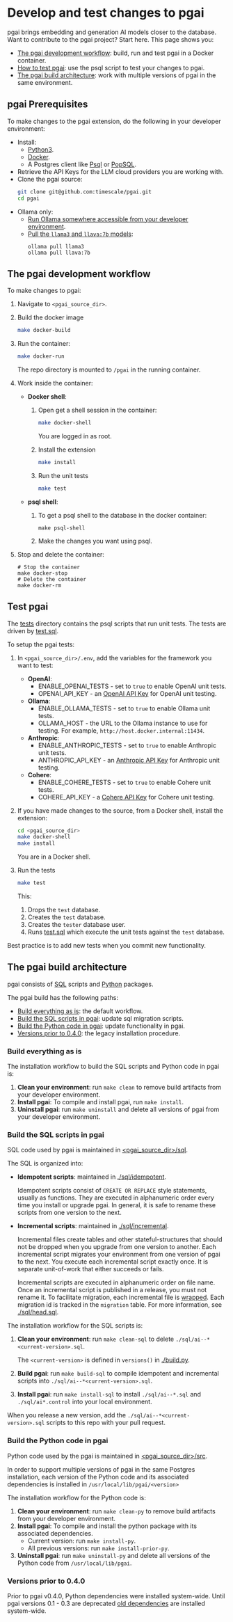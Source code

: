 # Develop and test changes to pgai

pgai brings embedding and generation AI models closer to the database. Want to contribute to the pgai project?
Start here. This page shows you:

- [The pgai development workflow](#the-pgai-development-workflow): build, run and test pgai in a Docker container.
- [How to test pgai](#test-pgai): use the psql script to test your changes to pgai.
- [The pgai build architecture](#the-pgai-build-architecture): work with multiple versions of pgai in the same environment.


## pgai Prerequisites

To make changes to the pgai extension, do the following in your developer environment:

* Install:
   * [Python3](https://www.python.org/downloads/).
   * [Docker](https://docs.docker.com/get-docker/).
   * A Postgres client like [Psql](https://www.timescale.com/blog/how-to-install-psql-on-mac-ubuntu-debian-windows/) or [PopSQL](https://docs.timescale.com/use-timescale/latest/popsql/).
* Retrieve the API Keys for the LLM cloud providers you are working with.
* Clone the pgai source:
   ```bash
   git clone git@github.com:timescale/pgai.git
   cd pgai
   ```
* Ollama only:
   * [Run Ollama somewhere accessible from your developer environment](https://github.com/ollama/ollama/blob/main/README.md#quickstart).
   * [Pull the `llama3` and  `llava:7b` models](https://github.com/ollama/ollama/blob/main/README.md#pull-a-model):
     ```shell
     ollama pull llama3
     ollama pull llava:7b
     ```

## The pgai development workflow

To make changes to pgai:

1. Navigate to `<pgai_source_dir>`.
1. Build the docker image
   ```bash
   make docker-build
   ```
4. Run the container:
   ```bash
   make docker-run
   ```
   The repo directory is mounted to `/pgai` in the running container.

5. Work inside the container:
   * **Docker shell**:
      1. Open get a shell session in the container:

         ```bash
         make docker-shell
         ```
         You are logged in as root.

      1. Install the extension

         ```bash
         make install
         ```

      2. Run the unit tests

         ```bash
         make test
         ```

   * **psql shell**:
      1. To get a psql shell to the database in the docker container:

         ```shell
         make psql-shell
         ```
      1. Make the changes you want using psql.

7. Stop and delete the container:

   ```shell
   # Stop the container
   make docker-stop
   # Delete the container
   make docker-rm
   ```


## Test pgai

The [tests](./tests) directory contains the psql scripts that run unit tests. The tests are driven by
[test.sql](./tests/test.sql).

To setup the pgai tests:

1. In `<pgai_source_dir>/.env`, add the variables for the framework you want to test:
   - **OpenAI**:
      - ENABLE_OPENAI_TESTS - set to `true` to enable OpenAI unit tests.
      - OPENAI_API_KEY - an [OpenAI API Key](https://platform.openai.com/api-keys) for OpenAI unit testing.
   - **Ollama**:
      - ENABLE_OLLAMA_TESTS - set to `true` to enable Ollama unit tests.
      - OLLAMA_HOST - the URL to the Ollama instance to use for testing. For example, `http://host.docker.internal:11434`.
   - **Anthropic**:
      - ENABLE_ANTHROPIC_TESTS - set to `true` to enable Anthropic unit tests.
      - ANTHROPIC_API_KEY - an [Anthropic API Key](https://docs.anthropic.com/en/docs/quickstart#set-your-api-key) for Anthropic unit testing.
   - **Cohere**:
      - ENABLE_COHERE_TESTS - set to `true` to enable Cohere unit tests.
      - COHERE_API_KEY - a [Cohere API Key](https://docs.cohere.com/docs/rate-limits) for Cohere unit testing.

2. If you have made changes to the source, from a Docker shell, install the extension:
   ```bash
   cd <pgai_source_dir>
   make docker-shell
   make install
   ```
   You are in a Docker shell.

3. Run the tests

   ```bash
   make test
   ```

   This:
   1. Drops the `test` database.
   2. Creates the `test` database.
   3. Creates the `tester` database user.
   4. Runs [test.sql](./tests/test.sql) which execute the unit tests against the `test` database.

Best practice is to add new tests when you commit new functionality.

## The pgai build architecture

pgai consists of [SQL](#sql) scripts and [Python](#python) packages.

The pgai build has the following paths:

* [Build everything as is](#build-everything-as-is): the default workflow. 
* [Build the SQL scripts in pgai](#build-the-sql-scripts-in-pgai): update sql migration scripts.
* [Build the Python code in pgai](#build-the-python-code-in-pgai): update functionality in pgai. 
* [Versions prior to 0.4.0](#versions-prior-to-040): the legacy installation procedure.

### Build everything as is

The installation workflow to build the SQL scripts and Python code in pgai is:

1. **Clean your environment**: run `make clean` to remove build artifacts from your developer 
   environment.
1. **Install pgai**:
   To compile and install pgai, run `make install`.
1. **Uninstall pgai**: run `make uninstall` and delete all versions of pgai from your developer
   environment. 



### Build the SQL scripts in pgai

SQL code used by pgai is maintained in [<pgai_source_dir>/sql](./sql).

The SQL is organized into:

* **Idempotent scripts**: maintained in [./sql/idempotent](./sql/idempotent).

  Idempotent scripts consist of `CREATE OR REPLACE` style statements, usually as
  functions. They are executed in alphanumeric order every time you install or
  upgrade pgai. In general, it is safe to rename these scripts from one version to
  the next.

* **Incremental scripts**: maintained in [./sql/incremental](./sql/incremental).

  Incremental files create tables and other stateful-structures that should not be
  dropped when you upgrade from one version to another. Each incremental script
  migrates your environment from one version of pgai to the next. You execute each
  incremental script exactly once. It is separate unit-of-work that either succeeds
  or fails.

  Incremental scripts are executed in alphanumeric order on file name. Once an incremental script is published
  in a release, you must not rename it. To facilitate migration, each incremental file is
  [wrapped](./sql/migration.sql). Each migration id is tracked in the `migration` table. For more information,
  see [./sql/head.sql](./sql/head.sql).

The installation workflow for the SQL scripts is:

1. **Clean your environment**: run `make clean-sql` to delete `./sql/ai--*<current-version>.sql`.

   The `<current-version>` is defined in `versions()` in [./build.py](./build.py).

1. **Build pgai**: run `make build-sql` to compile idempotent and incremental scripts
   into `./sql/ai--*<current-version>.sql`.
1. **Install pgai**: run `make install-sql` to install `./sql/ai--*.sql` and `./sql/ai*.control` into your local
   environment.

When you release a new version, add the `./sql/ai--*<current-version>.sql` scripts to this repo with your
pull request.


### Build the Python code in pgai

Python code used by the pgai is maintained in [<pgai_source_dir>/src](./src).

In order to support multiple versions of pgai in the same Postgres installation, each version of the Python code and
its associated dependencies is installed in `/usr/local/lib/pgai/<version>`

The installation workflow for the Python code is:

1. **Clean your environment**: run `make clean-py` to remove build artifacts from your developer environment.
1. **Install pgai**:
   To compile and install the python package with its associated dependencies.
   * Current version: run `make install-py`.
   * All previous versions: run `make install-prior-py`. 
1. **Uninstall pgai**: run `make uninstall-py` and delete all versions of the Python code from 
   `/usr/local/lib/pgai`.


### Versions prior to 0.4.0

Prior to pgai v0.4.0, Python dependencies were installed system-wide. Until pgai versions 0.1 - 0.3 are deprecated
[old dependencies](./src/old_requirements.txt) are installed system-wide.

